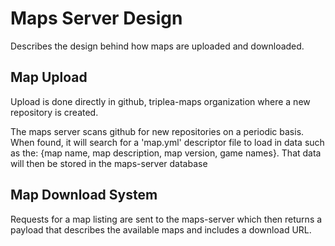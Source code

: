 # Maps Server Design

Describes the design behind how maps are uploaded and downloaded.

## Map Upload

Upload is done directly in github, triplea-maps organization where a new repository
is created.

The maps server scans github for new repositories on a periodic basis.
When found, it will search for a 'map.yml' descriptor file to load in data such
as the: {map name, map description, map version, game names}. That data will then
be stored in the maps-server database

## Map Download System

Requests for a map listing are sent to the maps-server which then returns a payload
that describes the available maps and includes a download URL.

